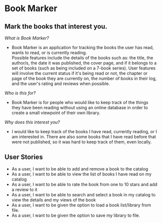 # Book Marker

## Mark the books that interest you.

*What is Book Marker?*
- Book Marker is an application for tracking the books the user has read, wants to read, or is currently reading.<br> 
Possible features include the details of the books such as: the title, the author/s, the date it was published,
the cover page, and if it belongs to a set of books (such as being included on a 7-book series). User features 
will involve the current status if it's being read or not, the chapter or page of the book they are currently on, 
the number of books in their log, and the user's rating and reviews when possible. <br>

*Who is this for?*
- Book Marker is for people who would like to keep track of the things they have been reading without using an
online database in order to create a small viewpoint of their own library.

*Why does this interest you?*
- I would like to keep track of the books I have read, currently reading, or I am interested in. There are also
some books that I have read before that were not published, so it was hard to keep track of them, even locally.

## User Stories
- As a user, I want to be able to add and remove a book to the catalog
- As a user, I want to be able to view the list of books I have read on my catalog
- As a user, I want to be able to rate the book from one to 10 stars and add a review to it
- As a user, I want to be able to search and select a book in my catalog to view the details and my views of the book
- As a user, I want to be given the option to load a book list/library from file.
- As a user, I want to be given the option to save my library to file.

